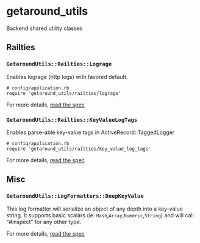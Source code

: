 # getaround_utils

Backend shared utility classes

## Railties

### `GetaroundUtils::Railties::Lograge`

Enables lograge (http logs) with favored default.
```
# config/application.rb
require 'getaround_utils/railties/lograge'
```

For more details, [read the spec](getaround_utils/spec/getaround_utils/railties/lograge_spec.rb)

### `GetaroundUtils::Railties::KeyValueLogTags`

Enables parse-able key-value tags in ActiveRecord::TaggedLogger
```
# config/application.rb
require 'getaround_utils/railties/key_value_log_tags'
```

For more details, [read the spec](getaround_utils/spec/getaround_utils/railties/key_value_log_tags.rb)

## Misc

### `GetaroundUtils::LogFormatters::DeepKeyValue`

This log formatter will serialize an object of any depth into a key-value string.
It supports basic scalars (ie: `Hash`,`Array`,`Numeric`,`String`) and will call "#inspect" for any other type.

For more details, [read the spec](getaround_utils/spec/getaround_utils/log_formatters/deep_key_value_spec.rb)


